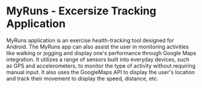 # MyRuns - Excersize Tracking Application

MyRuns application is an exercise health-tracking tool designed for Android. The MyRuns app can also assist the user in monitoring activities like walking or jogging and display one's performance through Google Maps integration. It utilizes a range of sensors built into everyday devices, such as GPS and accelerometers, to monitor the type of activity without requiring manual input. It also uses the GoogleMaps API to display the user's location and track their movement to display the speed, distance, etc. 
